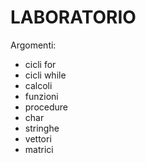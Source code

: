 # LABORATORIO

Argomenti:
- cicli for
- cicli while
- calcoli
- funzioni
- procedure
- char
- stringhe
- vettori
- matrici
